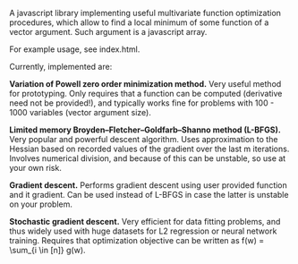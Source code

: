 A javascript library implementing useful multivariate function optimization procedures, which allow to find a local minimum of some function of a vector argument. Such argument is a javascript array. 

For example usage, see index.html.

Currently, implemented are:

**Variation of Powell zero order minimization method.** Very useful method for prototyping. Only requires that a function can be computed (derivative need not be provided!), and typically works fine for problems with 100 - 1000 variables (vector argument size). 

**Limited memory Broyden–Fletcher–Goldfarb–Shanno method (L-BFGS).** Very popular and powerful descent algorithm. Uses approximation to the Hessian based on recorded values of the gradient over the last m iterations. Involves numerical division, and because of this can be unstable, so use at your own risk.

**Gradient descent.** Performs gradient descent using user provided function and it gradient. Can be used instead of L-BFGS in case the latter is unstable on your problem.

**Stochastic gradient descent.** Very efficient for data fitting problems, and thus widely used with huge datasets for L2 regression or neural network training. Requires that optimization objective can be written as f(w) = \sum_{i \in [n]} g(w).


